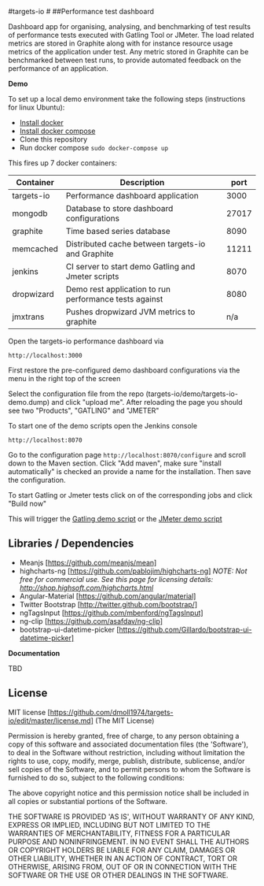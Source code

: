 #targets-io #
##Performance test dashboard

Dashboard app for organising, analysing, and benchmarking of test results of performance tests executed with Gatling Tool or JMeter.
The load related metrics are stored in Graphite along with for instance resource usage metrics of the application under test.
Any metric stored in Graphite can be benchmarked between test runs, to provide automated feedback on the performance of an application.

**Demo**

To set up a local demo environment take the following steps (instructions for linux Ubuntu):

- [Install docker](http://docs.docker.com/linux/step_one/)  
- [Install docker compose](https://github.com/docker/compose/releases)
- Clone this repository
- Run docker compose  `sudo docker-compose up`


This fires up 7 docker containers:

| Container  	| Description                                            	| port  	|
|------------	|--------------------------------------------------------	|-------	|
| targets-io 	| Performance dashboard application                      	| 3000  	|
| mongodb    	| Database to store dashboard configurations           		| 27017 	|
| graphite   	| Time based series database                             	| 8090  	|
| memcached  	| Distributed cache between targets-io and Graphite      	| 11211 	|
| jenkins    	| CI server to start demo Gatling and Jmeter scripts     	| 8070  	|
| dropwizard 	| Demo rest application to run performance tests against 	| 8080  	|
| jmxtrans   	| Pushes dropwizard JVM metrics to graphite              	| n/a   	|


Open the targets-io performance dashboard via

`http://localhost:3000`

First restore the pre-configured demo dashboard configurations via the menu in the right top of the screen

Select the configuration file from the repo (targets-io/demo/targets-io-demo.dump) and click "upload me". After reloading the page you should see two "Products", "GATLING" and "JMETER"

To start one of the demo scripts open the Jenkins console

`http://localhost:8070` 

Go to the configuration page `http://localhost:8070/configure` and scroll down to the Maven section.
Click "Add maven", make sure "install automatically" is checked an provide a name for the installation. Then save the configuration.

To start Gatling or Jmeter tests click on of the corresponding jobs and click "Build now"

This will trigger the [Gatling demo script](https://github.com/dmoll1974/gatling-demo-script) or the [JMeter demo script](https://github.com/dmoll1974/jmeter-demo-script)

**Libraries / Dependencies**
------------------------
+ Meanjs [https://github.com/meanjs/mean]
+ highcharts-ng [https://github.com/pablojim/highcharts-ng] *NOTE: Not free for commercial use.  See this page for licensing details: http://shop.highsoft.com/highcharts.html*
+ Angular-Material [https://github.com/angular/material]
+ Twitter Bootstrap [http://twitter.github.com/bootstrap/]
+ ngTagsInput [https://github.com/mbenford/ngTagsInput]
+ ng-clip [https://github.com/asafdav/ng-clip]
+ bootstrap-ui-datetime-picker [https://github.com/Gillardo/bootstrap-ui-datetime-picker]

**Documentation**

TBD
## License

MIT license [https://github.com/dmoll1974/targets-io/edit/master/license.md]
(The MIT License)

Permission is hereby granted, free of charge, to any person obtaining
a copy of this software and associated documentation files (the
'Software'), to deal in the Software without restriction, including
without limitation the rights to use, copy, modify, merge, publish,
distribute, sublicense, and/or sell copies of the Software, and to
permit persons to whom the Software is furnished to do so, subject to
the following conditions:

The above copyright notice and this permission notice shall be
included in all copies or substantial portions of the Software.

THE SOFTWARE IS PROVIDED 'AS IS', WITHOUT WARRANTY OF ANY KIND,
EXPRESS OR IMPLIED, INCLUDING BUT NOT LIMITED TO THE WARRANTIES OF
MERCHANTABILITY, FITNESS FOR A PARTICULAR PURPOSE AND NONINFRINGEMENT.
IN NO EVENT SHALL THE AUTHORS OR COPYRIGHT HOLDERS BE LIABLE FOR ANY
CLAIM, DAMAGES OR OTHER LIABILITY, WHETHER IN AN ACTION OF CONTRACT,
TORT OR OTHERWISE, ARISING FROM, OUT OF OR IN CONNECTION WITH THE
SOFTWARE OR THE USE OR OTHER DEALINGS IN THE SOFTWARE.
